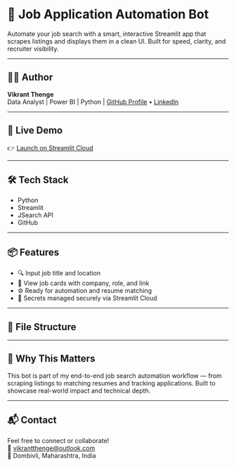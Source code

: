 # 🧠 Job Application Automation Bot

Automate your job search with a smart, interactive Streamlit app that scrapes listings and displays them in a clean UI. Built for speed, clarity, and recruiter visibility.

---

## 👨‍💻 Author

**Vikrant Thenge**  
Data Analyst | Power BI | Python | 
[GitHub Profile](https://github.com/vikrantthenge) • [LinkedIn](https://linkedin.com/in/vikrantthenge)

---

## 🚀 Live Demo

👉 [Launch on Streamlit Cloud](https://your-streamlit-link-here)

---

## 🛠️ Tech Stack

- Python
- Streamlit
- JSearch API
- GitHub

---

## 📦 Features

- 🔍 Input job title and location
- 📄 View job cards with company, role, and link
- ⚙️ Ready for automation and resume matching
- 🔐 Secrets managed securely via Streamlit Cloud

---

## 📁 File Structure

---

## 🧠 Why This Matters

This bot is part of my end-to-end job search automation workflow — from scraping listings to matching resumes and tracking applications. Built to showcase real-world impact and technical depth.

---

## 📬 Contact

Feel free to connect or collaborate!  
📧 vikrantthenge@outlook.com  
📍 Dombivli, Maharashtra, India
